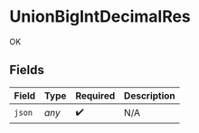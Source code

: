 # UnionBigIntDecimalRes

OK


## Fields

| Field              | Type               | Required           | Description        |
| ------------------ | ------------------ | ------------------ | ------------------ |
| `json`             | *any*              | :heavy_check_mark: | N/A                |